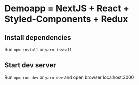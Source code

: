 # Demoapp = NextJS + React + Styled-Components + Redux

## Install dependencies

Run `npm install` or `yarn install`

## Start dev server

Run `npm run dev` or `yarn dev` and open browser localhost:3000